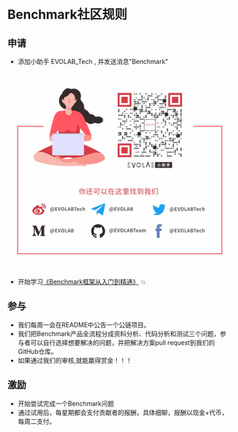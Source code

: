 # Benchmark社区规则
##  申请
- 添加小助手 EVOLAB_Tech , 并发送消息"Benchmark"

![EvolabTech](media/Join_us.jpg)

- 开始学习[《Benchmark框架从入门到精通》](https://github.com/EVOLABTeam/benchmark/wiki/Benchmark%E4%BB%8E%E5%85%A5%E9%97%A8%E5%88%B0%E7%B2%BE%E9%80%9A) :boom:

##  参与
- 我们每周一会在README中公告一个公链项目。
- 我们把Benchmark产品全流程分成资料分析、代码分析和测试三个问题，参与者可以自行选择想要解决的问题，并把解决方案pull request到我们的GitHub仓库。
- 如果通过我们的审核,就能赢得赏金！！！
##  激励
- 开始尝试完成一个Benchmark问题
- 通过试用后，每星期都会支付贡献者的报酬，具体细聊，报酬以现金+代币，每周二支付。